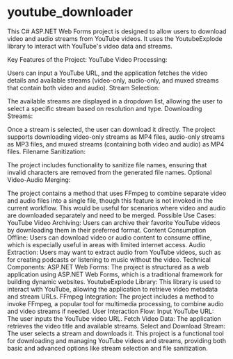 # youtube_downloader
This C# ASP.NET Web Forms project is designed to allow users to download video and audio streams from YouTube videos. It uses the YoutubeExplode library to interact with YouTube's video data and streams.

Key Features of the Project:
YouTube Video Processing:

Users can input a YouTube URL, and the application fetches the video details and available streams (video-only, audio-only, and muxed streams that contain both video and audio).
Stream Selection:

The available streams are displayed in a dropdown list, allowing the user to select a specific stream based on resolution and type.
Downloading Streams:

Once a stream is selected, the user can download it directly. The project supports downloading video-only streams as MP4 files, audio-only streams as MP3 files, and muxed streams (containing both video and audio) as MP4 files.
Filename Sanitization:

The project includes functionality to sanitize file names, ensuring that invalid characters are removed from the generated file names.
Optional Video-Audio Merging:

The project contains a method that uses FFmpeg to combine separate video and audio files into a single file, though this feature is not invoked in the current workflow. This would be useful for scenarios where video and audio are downloaded separately and need to be merged.
Possible Use Cases:
YouTube Video Archiving: Users can archive their favorite YouTube videos by downloading them in their preferred format.
Content Consumption Offline: Users can download video or audio content to consume offline, which is especially useful in areas with limited internet access.
Audio Extraction: Users may want to extract audio from YouTube videos, such as for creating podcasts or listening to music without the video.
Technical Components:
ASP.NET Web Forms: The project is structured as a web application using ASP.NET Web Forms, which is a traditional framework for building dynamic websites.
YoutubeExplode Library: This library is used to interact with YouTube, allowing the application to retrieve video metadata and stream URLs.
FFmpeg Integration: The project includes a method to invoke FFmpeg, a popular tool for multimedia processing, to combine audio and video streams if needed.
User Interaction Flow:
Input YouTube URL: The user inputs the YouTube video URL.
Fetch Video Data: The application retrieves the video title and available streams.
Select and Download Stream: The user selects a stream and downloads it.
This project is a functional tool for downloading and managing YouTube videos and streams, providing both basic and advanced options like stream selection and file sanitization.
